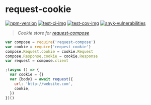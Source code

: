
# request-cookie

[![npm-version]][npm] [![test-ci-img]][test-ci-url] [![test-cov-img]][test-cov-url] [![snyk-vulnerabilities]][snyk]

> _Cookie store for [request-compose]_

```js
var compose = require('request-compose')
var cookie = require('request-cookie')
compose.Request.cookie = cookie.Request
compose.Response.cookie = cookie.Response
var request = compose.client

;(async () => {
  var cookie = {}
  var {body} = await request({
    url: 'http://website.com',
    cookie,
  })
})()
```

  [npm-version]: https://img.shields.io/npm/v/request-cookie.svg?style=flat-square (NPM Version)
  [test-ci-img]: https://img.shields.io/github/actions/workflow/status/simov/request-cookie/test.yml?style=flat-square (Build Status)
  [test-cov-img]: https://img.shields.io/coveralls/simov/request-cookie.svg?style=flat-square (Test Coverage)
  [snyk-vulnerabilities]: https://img.shields.io/badge/vulnerabilities-0-geen?style=flat-square (Vulnerabilities)

  [npm]: https://www.npmjs.com/package/request-cookie
  [test-ci-url]: https://github.com/simov/request-cookie/actions/workflows/test.yml
  [test-cov-url]: https://coveralls.io/r/simov/request-cookie?branch=master
  [snyk]: https://snyk.io/test/npm/request-cookie

  [request-compose]: https://www.npmjs.com/package/request-compose
